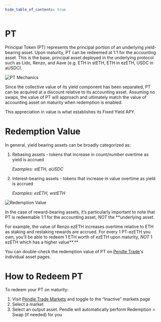 ```yaml
---
hide_table_of_contents: true
---
```


# PT

Principal Token (PT) represents the principal portion of an underlying yield-bearing asset. Upon maturity, PT can be redeemed at 1:1 for the accounting asset.  This is the base, principal asset deployed in the underlying protocol such as Lido, Renzo, and Aave (e.g. ETH in stETH, ETH in ezETH, USDC in aUSDC). 

![PT Mechanics](/img/ProtocolMechanics/pt-mechanics.png "PT Mechanics")

Since the collective value of its yield component has been separated, PT can be acquired at a discount relative to its accounting asset. Assuming no swaps, the value of PT will approach and ultimately match the value of accounting asset on maturity when redemption is enabled.

This appreciation in value is what establishes its Fixed Yield APY.

# Redemption Value
In general, yield bearing assets can be broadly categorized as:
1. Rebasing assets - tokens that increase in count/number overtime as yield is accrued
   
   *Examples: stETH, aUSDC* 

2. Interest-bearing assets - tokens that increase in value overtime as yield is accrued
    
   *Examples: ezETH, wstETH*

![Redemption Value](/img/ProtocolMechanics/redemption-value.png "Redemption Value")

In the case of reward-bearing assets, it’s particularly important to note that PT is redeemable 1:1 for the accounting asset, *NOT* the **underlying asset.

For example, the value of Renzo ezETH increases overtime relative to ETH as staking and restaking rewards are accrued. For every 1 PT-ezETH you own, you’ll be able to redeem 1 ETH worth of ezETH upon maturity, *NOT* 1 ezETH which has a higher value**.**

You can double-check the redemption value of PT on [Pendle Trade](https://app.pendle.finance/trade/markets)'s individual asset pages.

# How to Redeem PT

To redeem your PT on maturity:
1. Visit [Pendle Trade Markets](https://app.pendle.finance/trade/markets) and toggle to the “Inactive” markets page
2. Select a market
3. Select an output asset. Pendle will automatically perform Redemption > Swap (if needed) for you
